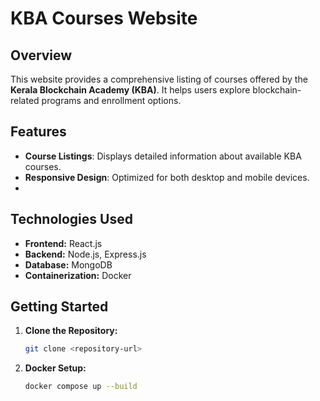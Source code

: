 # KBA Courses Website

## Overview
This website provides a comprehensive listing of courses offered by the **Kerala Blockchain Academy (KBA)**. It helps users explore blockchain-related programs and enrollment options.

## Features
- **Course Listings**: Displays detailed information about available KBA courses.
- **Responsive Design**: Optimized for both desktop and mobile devices.
- 
## Technologies Used
- **Frontend:** React.js
- **Backend:** Node.js, Express.js
- **Database:** MongoDB
- **Containerization:** Docker


##  Getting Started

1. **Clone the Repository:**  
   ```bash
   git clone <repository-url>
   ```

2. **Docker Setup:**  
   ```bash
   docker compose up --build
   ```

